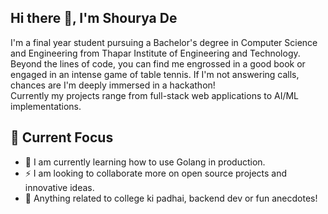 ### 

<!--
**shouryade/shouryade** is a ✨ _special_ ✨ repository because its `README.md` (this file) appears on your GitHub profile.

Here are some ideas to get you started:

- 🔭 I’m currently working on ...
- 🌱 I’m currently learning ...
- 👯 I’m looking to collaborate on ...
- 🤔 I’m looking for help with ...
- 💬 Ask me about ...
- 📫 How to reach me: ...
- 😄 Pronouns: ...
- ⚡ Fun fact: ...
-->
## Hi there 👋, I'm Shourya De

I'm a final year student pursuing a Bachelor's degree in Computer Science and Engineering from Thapar Institute of Engineering and Technology.
Beyond the lines of code, you can find me engrossed in a good book or engaged in an intense game of table tennis. If I'm not answering calls, chances are I'm deeply immersed in a hackathon!  
Currently my projects range from full-stack web applications to AI/ML implementations.

## 🚀 Current Focus
- 🤔  I am currently learning how to use Golang in production.
- ⚡ I am looking to collaborate more on open source projects and innovative ideas.
- 💬 Anything related to college ki padhai, backend dev or fun anecdotes!

<!---
## 🚀 Fun/Exploratory Projects

| Project                | Description                                                                                   |
|------------------------|-----------------------------------------------------------------------------------------------|
| [**ReviewViz**](link-to-reviewviz)    | A sentiment analysis-based review visualization platform using Natural Language Processing techniques. |
| [**parkIn**](link-to-parkin)        | Video surveillance-based unauthorized parking detection system with web application for managing fines. |
| [**fendThorne**](link-to-fendthorne) | Private cloud server for army personnel with file upload, sharing, and delete functionalities.        |
-->



<!-- Optional: Add badges, GitHub stats, or anything else you find relevant -->
